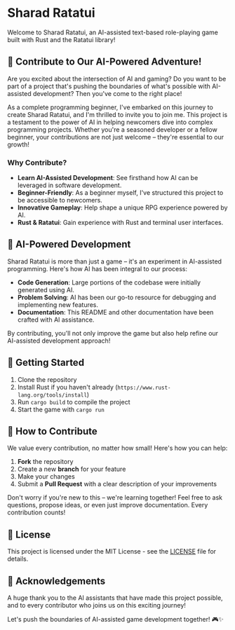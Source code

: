 # Sharad Ratatui

Welcome to Sharad Ratatui, an AI-assisted text-based role-playing game built with Rust and the Ratatui library!

## 🌟 Contribute to Our AI-Powered Adventure!

Are you excited about the intersection of AI and gaming? Do you want to be part of a project that's pushing the boundaries of what's possible with AI-assisted development? Then you've come to the right place!

As a complete programming beginner, I've embarked on this journey to create Sharad Ratatui, and I'm thrilled to invite you to join me. This project is a testament to the power of AI in helping newcomers dive into complex programming projects. Whether you're a seasoned developer or a fellow beginner, your contributions are not just welcome – they're essential to our growth!

### Why Contribute?

- **Learn AI-Assisted Development**: See firsthand how AI can be leveraged in software development.
- **Beginner-Friendly**: As a beginner myself, I've structured this project to be accessible to newcomers.
- **Innovative Gameplay**: Help shape a unique RPG experience powered by AI.
- **Rust & Ratatui**: Gain experience with Rust and terminal user interfaces.

## 🤖 AI-Powered Development

Sharad Ratatui is more than just a game – it's an experiment in AI-assisted programming. Here's how AI has been integral to our process:

- **Code Generation**: Large portions of the codebase were initially generated using AI.
- **Problem Solving**: AI has been our go-to resource for debugging and implementing new features.
- **Documentation**: This README and other documentation have been crafted with AI assistance.

By contributing, you'll not only improve the game but also help refine our AI-assisted development approach!

## 🚀 Getting Started

1. Clone the repository
2. Install Rust if you haven't already (`https://www.rust-lang.org/tools/install`)
3. Run `cargo build` to compile the project
4. Start the game with `cargo run`

## 🤝 How to Contribute

We value every contribution, no matter how small! Here's how you can help:

1. **Fork** the repository
2. Create a new **branch** for your feature
3. Make your changes
4. Submit a **Pull Request** with a clear description of your improvements

Don't worry if you're new to this – we're learning together! Feel free to ask questions, propose ideas, or even just improve documentation. Every contribution counts!

## 📜 License

This project is licensed under the MIT License - see the [LICENSE](LICENSE) file for details.

## 🙏 Acknowledgements

A huge thank you to the AI assistants that have made this project possible, and to every contributor who joins us on this exciting journey!

Let's push the boundaries of AI-assisted game development together! 🎮✨
